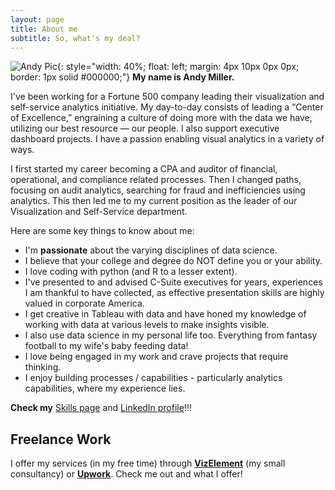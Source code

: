 ```yaml
---
layout: page
title: About me
subtitle: So, what's my deal?
---
```


![Andy Pic](/psuanm5030.github.io/img/profile-picture-768x1024.jpg){: style="width: 40%; float: left; margin: 4px 10px 0px 0px; border: 1px solid #000000;"} **My name is Andy Miller.**  

I've been working for a Fortune 500 company leading their visualization and self-service analytics initiative.  My day-to-day consists of leading a “Center of Excellence,” engraining a culture of doing more with the data we have, utilizing our best resource — our people.  I also support executive dashboard projects.  I have a passion enabling visual analytics in a variety of ways.

I first started my career becoming a CPA and auditor of financial, operational, and compliance related processes.  Then I changed paths, focusing on audit analytics, searching for fraud and inefficiencies using analytics.  This then led me to my current position as the leader of our Visualization and Self-Service department.  

Here are some key things to know about me: 

- I'm **passionate** about the varying disciplines of data science.
- I believe that your college and degree do NOT define you or your ability.
- I love coding with python (and R to a lesser extent).  
- I've presented to and advised C-Suite executives for years, experiences I am thankful to have collected, as effective presentation skills are highly valued in corporate America.  
- I get creative in Tableau with data and have honed my knowledge of working with data at various levels to make insights visible.
- I also use data science in my personal life too.  Everything from fantasy football to my wife's baby feeding data!   
- I love being engaged in my work and crave projects that require thinking.  
- I enjoy building processes / capabilities - particularly analytics capabilities, where my experience lies.

**Check my** [Skills page](/skills/) and [LinkedIn profile](https://www.linkedin.com/in/andrewmiller09/)!!!

## Freelance Work

I offer my services (in my free time) through **[VizElement](http://www.vizelement.com/)** (my small consultancy) or **[Upwork](https://www.upwork.com/o/profiles/users/_~01309b702a65c82bfa/)**.  Check me out and what I offer!